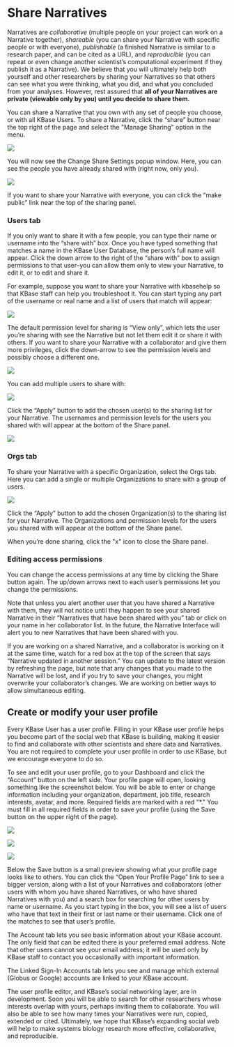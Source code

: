# Share Narratives

Narratives are _collaborative_ \(multiple people on your project can work on a Narrative together\), _shareable_ \(you can share your Narrative with specific people or with everyone\), _publishable_ \(a finished Narrative is similar to a research paper, and can be cited as a URL\), and _reproducible_ \(you can repeat or even change another scientist’s computational experiment if they publish it as a Narrative\). We believe that you will ultimately help both yourself and other researchers by sharing your Narratives so that others can see what you were thinking, what you did, and what you concluded from your analyses. However, rest assured that **all of your Narratives are private \(viewable only by you\) until you decide to share them.**

You can share a Narrative that you own with any set of people you choose, or with all KBase Users. To share a Narrative, click the “share” button near the top right of the page and select the "Manage Sharing" option in the menu. 

![](../../.gitbook/assets/sharenarrative.gif)

You will now see the Change Share Settings popup window. Here, you can see the people you have already shared with \(right now, only you\).

![](../../.gitbook/assets/changesharesettings_first.png)

If you want to share your Narrative with everyone, you can click the “make public” link near the top of the sharing panel. 

### Users tab

If you only want to share it with a few people, you can type their name or username into the “share with” box. Once you have typed something that matches a name in the KBase User Database, the person’s full name will appear. Click the down arrow to the right of the “share with” box to assign permissions to that user–you can allow them only to view your Narrative, to edit it, or to edit and share it.

For example, suppose you want to share your Narrative with kbasehelp so that KBase staff can help you troubleshoot it. You can start typing any part of the username or real name and a list of users that match will appear:

![](../../.gitbook/assets/screen-shot-2017-06-27-at-11.23.17-am.png)

The default permission level for sharing is “View only”, which lets the user you’re sharing with see the Narrative but not let them edit it or share it with others. If you want to share your Narrative with a collaborator and give them more privileges, click the down-arrow to see the permission levels and possibly choose a different one.

![](../../.gitbook/assets/changenarrativesharesettings.gif)

You can add multiple users to share with:

![](../../.gitbook/assets/screen-shot-2017-06-27-at-11.26.46-am.png)

Click the “Apply” button to add the chosen user\(s\) to the sharing list for your Narrative. The usernames and permission levels for the users you shared with will appear at the bottom of the Share panel.

![](../../.gitbook/assets/screen-shot-2017-06-27-at-11.26.54-am.png)

### Orgs tab

To share your Narrative with a specific Organization, select the Orgs tab. Here you can add a single or multiple Organizations to share with a group of users. 

![](../../.gitbook/assets/changesharesettingsorgs.gif)

Click the “Apply” button to add the chosen Organization\(s\) to the sharing list for your Narrative. The Organizations and permission levels for the users you shared with will appear at the bottom of the Share panel.

When you’re done sharing, click the "x" icon to close the Share panel.

### Editing access permissions

You can change the access permissions at any time by clicking the Share button again. The up/down arrows next to each user’s permissions let you change the permissions.

Note that unless you alert another user that you have shared a Narrative with them, they will not notice until they happen to see your shared Narrative in their “Narratives that have been shared with you” tab or click on your name in her collaborator list. In the future, the Narrative Interface will alert you to new Narratives that have been shared with you.

If you are working on a shared Narrative, and a collaborator is working on it at the same time, watch for a red box at the top of the screen that says “Narrative updated in another session.” You can update to the latest version by refreshing the page, but note that any changes that you made to the Narrative will be lost, and if you try to save your changes, you might overwrite your collaborator’s changes. We are working on better ways to allow simultaneous editing.

## Create or modify your user profile

Every KBase User has a user profile. Filling in your KBase user profile helps you become part of the social web that KBase is building, making it easier to find and collaborate with other scientists and share data and Narratives. You are not required to complete your user profile in order to use KBase, but we encourage everyone to do so.

To see and edit your user profile, go to your Dashboard and click the “Account” button on the left side. Your profile page will open, looking something like the screenshot below. You will be able to enter or change information including your organization, department, job title, research interests, avatar, and more. Required fields are marked with a red "\*." You must fill in all required fields in order to save your profile \(using the Save button on the upper right of the page\).

![](../../.gitbook/assets/accountselect.gif)

![](../../.gitbook/assets/screen-shot-2017-12-05-at-3.35.55-pm.png)

![](../../.gitbook/assets/screen-shot-2017-12-05-at-3.50.59-pm.png)

Below the Save button is a small preview showing what your profile page looks like to others. You can click the “Open Your Profile Page” link to see a bigger version, along with a list of your Narratives and collaborators \(other users with whom you have shared Narratives, or who have shared Narratives with you\) and a search box for searching for other users by name or username. As you start typing in the box, you will see a list of users who have that text in their first or last name or their username. Click one of the matches to see that user’s profile.

The Account tab lets you see basic information about your KBase account. The only field that can be edited there is your preferred email address. Note that other users cannot see your email address; it will be used only by KBase staff to contact you occasionally with important information.

The Linked Sign-In Accounts tab lets you see and manage which external \(Globus or Google\) accounts are linked to your KBase account.

The user profile editor, and KBase’s social networking layer, are in development. Soon you will be able to search for other researchers whose interests overlap with yours, perhaps inviting them to collaborate. You will also be able to see how many times your Narratives were run, copied, extended or cited. Ultimately, we hope that KBase’s expanding social web will help to make systems biology research more effective, collaborative, and reproducible.


